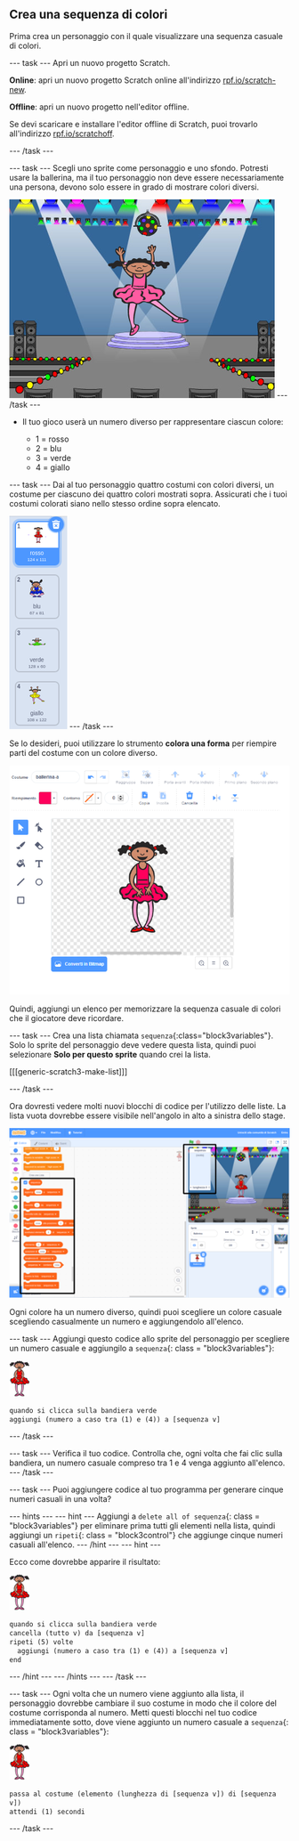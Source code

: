 ## Crea una sequenza di colori

Prima crea un personaggio con il quale visualizzare una sequenza casuale di colori.

\--- task \--- Apri un nuovo progetto Scratch.

**Online**: apri un nuovo progetto Scratch online all'indirizzo [rpf.io/scratch-new](https://rpf.io/scratchon).

**Offline**: apri un nuovo progetto nell'editor offline.

Se devi scaricare e installare l'editor offline di Scratch, puoi trovarlo all'indirizzo [rpf.io/scratchoff](https://rpf.io/scratchoff).

\--- /task \---

\--- task \--- Scegli uno sprite come personaggio e uno sfondo. Potresti usare la ballerina, ma il tuo personaggio non deve essere necessariamente una persona, devono solo essere in grado di mostrare colori diversi.

![schermata](images/colour-sprite.png) \--- /task \---

+ Il tuo gioco userà un numero diverso per rappresentare ciascun colore:
    
    + 1 = rosso
    + 2 = blu
    + 3 = verde
    + 4 = giallo

\--- task \--- Dai al tuo personaggio quattro costumi con colori diversi, un costume per ciascuno dei quattro colori mostrati sopra. Assicurati che i tuoi costumi colorati siano nello stesso ordine sopra elencato.

![schermata](images/colour-costume.png) \--- /task \---

Se lo desideri, puoi utilizzare lo strumento **colora una forma** per riempire parti del costume con un colore diverso.

![colora-una-forma](images/color-a-shape.png)

Quindi, aggiungi un elenco per memorizzare la sequenza casuale di colori che il giocatore deve ricordare.

\--- task \--- Crea una lista chiamata `sequenza`{:class="block3variables"}. Solo lo sprite del personaggio deve vedere questa lista, quindi puoi selezionare **Solo per questo sprite** quando crei la lista.

[[[generic-scratch3-make-list]]]

\--- /task \---

Ora dovresti vedere molti nuovi blocchi di codice per l'utilizzo delle liste. La lista vuota dovrebbe essere visibile nell'angolo in alto a sinistra dello stage.

![schermata](images/colour-list-blocks-annotated.png)

Ogni colore ha un numero diverso, quindi puoi scegliere un colore casuale scegliendo casualmente un numero e aggiungendolo all'elenco.

\--- task \--- Aggiungi questo codice allo sprite del personaggio per scegliere un numero casuale e aggiungilo a `sequenza`{: class = "block3variables"}:

![ballerina](images/ballerina.png)

```blocks3
quando si clicca sulla bandiera verde
aggiungi (numero a caso tra (1) e (4)) a [sequenza v]
```

\--- /task \---

\--- task \--- Verifica il tuo codice. Controlla che, ogni volta che fai clic sulla bandiera, un numero casuale compreso tra 1 e 4 venga aggiunto all'elenco. \--- /task \---

\--- task \--- Puoi aggiungere codice al tuo programma per generare cinque numeri casuali in una volta?

\--- hints \--- \--- hint \--- Aggiungi a `delete all of sequenza`{: class = "block3variables"} per eliminare prima tutti gli elementi nella lista, quindi aggiungi un `ripeti`{: class = "block3control"} che aggiunge cinque numeri casuali all'elenco. \--- /hint \--- \--- hint \---

Ecco come dovrebbe apparire il risultato:

![ballerina](images/ballerina.png)

```blocks3
quando si clicca sulla bandiera verde
cancella (tutto v) da [sequenza v]
ripeti (5) volte 
  aggiungi (numero a caso tra (1) e (4)) a [sequenza v]
end
```

\--- /hint \--- \--- /hints \--- \--- /task \---

\--- task \--- Ogni volta che un numero viene aggiunto alla lista, il personaggio dovrebbe cambiare il suo costume in modo che il colore del costume corrisponda al numero. Metti questi blocchi nel tuo codice immediatamente sotto, dove viene aggiunto un numero casuale a `sequenza`{: class = "block3variables"}:

![ballerina](images/ballerina.png)

```blocks3
passa al costume (elemento (lunghezza di [sequenza v]) di [sequenza v])
attendi (1) secondi
```

\--- /task \---